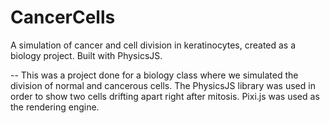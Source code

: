 # CancerCells
A simulation of cancer and cell division in keratinocytes, created as a biology project. Built with PhysicsJS.

-- This was a project done for a biology class where we simulated the division of normal and cancerous cells. The PhysicsJS library was 
used in order to show two cells drifting apart right after mitosis. Pixi.js was used as the rendering engine.
